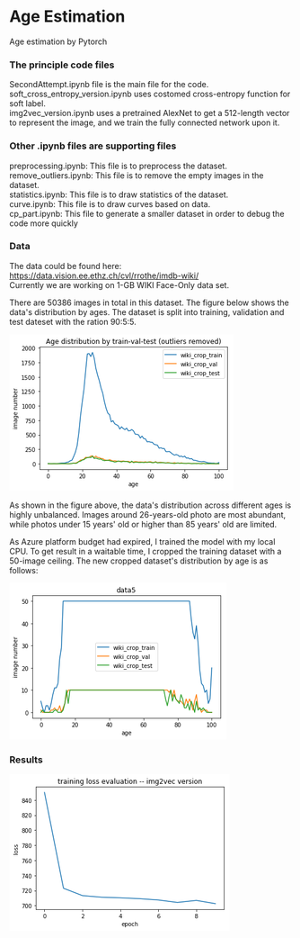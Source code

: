 # Age Estimation
Age estimation by Pytorch

### The principle code files
SecondAttempt.ipynb file is the main file for the code. <br>
soft_cross_entropy_version.ipynb uses costomed cross-entropy function for soft label.  <br>
img2vec_version.ipynb uses a pretrained AlexNet to get a 512-length vector to represent the image, and we train the fully connected network upon it. 


### Other .ipynb files are supporting files
preprocessing.ipynb: This file is to preprocess the dataset. <br>
remove_outliers.ipynb: This file is to remove the empty images in the dataset. <br>
statistics.ipynb: This file is to draw statistics of the dataset. <br>
curve.ipynb: This file is to draw curves based on data. <br>
cp_part.ipynb: This file to generate a smaller dataset in order to debug the code more quickly <br>

### Data
The data could be found here: https://data.vision.ee.ethz.ch/cvl/rrothe/imdb-wiki/ <br>
Currently we are working on 1-GB WIKI Face-Only data set.

There are 50386 images in total in this dataset. The figure below shows the data's distribution by ages. The dataset is split into training, validation and test dateset with the ration 90:5:5. 

![alt text](https://github.com/map583-2019/AgeEstimation/blob/master/pictures/AgeDistribution.png)

As shown in the figure above, the data's distribution across different ages is highly unbalanced. Images around 26-years-old photo are most abundant, while photos under 15 years' old or higher than 85 years' old are limited. 

As Azure platform budget had expired, I trained the model with my local CPU. To get result in a waitable time, I cropped the training dataset with a 50-image ceiling. The new cropped dataset's distribution by age is as follows:

![alt text](https://github.com/map583-2019/AgeEstimation/blob/master/pictures/cropped_dataset_distribution.png)


### Results

![alt text](https://github.com/map583-2019/AgeEstimation/blob/master/pictures/training_loss_evaluation_img2vec.png)
